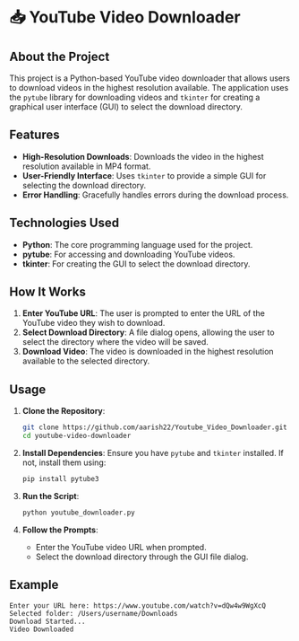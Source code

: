 # 📥 YouTube Video Downloader

## About the Project

This project is a Python-based YouTube video downloader that allows users to download videos in the highest resolution available. The application uses the `pytube` library for downloading videos and `tkinter` for creating a graphical user interface (GUI) to select the download directory.

## Features

- **High-Resolution Downloads**: Downloads the video in the highest resolution available in MP4 format.
- **User-Friendly Interface**: Uses `tkinter` to provide a simple GUI for selecting the download directory.
- **Error Handling**: Gracefully handles errors during the download process.

## Technologies Used

- **Python**: The core programming language used for the project.
- **pytube**: For accessing and downloading YouTube videos.
- **tkinter**: For creating the GUI to select the download directory.

## How It Works

1. **Enter YouTube URL**: The user is prompted to enter the URL of the YouTube video they wish to download.
2. **Select Download Directory**: A file dialog opens, allowing the user to select the directory where the video will be saved.
3. **Download Video**: The video is downloaded in the highest resolution available to the selected directory.

## Usage

1. **Clone the Repository**:
    ```bash
    git clone https://github.com/aarish22/Youtube_Video_Downloader.git
    cd youtube-video-downloader
    ```

2. **Install Dependencies**:
    Ensure you have `pytube` and `tkinter` installed. If not, install them using:
    ```bash
    pip install pytube3
    ```

3. **Run the Script**:
    ```bash
    python youtube_downloader.py
    ```

4. **Follow the Prompts**:
    - Enter the YouTube video URL when prompted.
    - Select the download directory through the GUI file dialog.

## Example

```plaintext
Enter your URL here: https://www.youtube.com/watch?v=dQw4w9WgXcQ
Selected folder: /Users/username/Downloads
Download Started...
Video Downloaded

